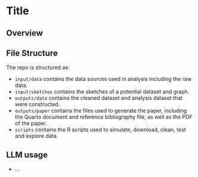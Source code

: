 # Title

## Overview

## File Structure

The repo is structured as:

-   `input/data` contains the data sources used in analysis including the raw data.
-   `input/sketches` contains the sketches of a potential dataset and graph.
-   `outputs/data` contains the cleaned dataset and analysis dataset that were constructed.
-   `outputs/paper` contains the files used to generate the paper, including the Quarto document and reference bibliography file, as well as the PDF of the paper.
-   `scripts` contains the R scripts used to simulate, download, clean, test and explore data.

## LLM usage

-   ...
